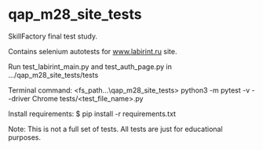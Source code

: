 # qap_m28_site_tests
SkillFactory final test study.

Contains selenium autotests for www.labirint.ru site.

Run test_labirint_main.py and test_auth_page.py in .../qap_m28_site_tests/tests

Terminal command:
<fs_path...\qap_m28_site_tests> python3 -m pytest -v --driver Chrome tests/<test_file_name>.py

Install requirements:
$ pip install -r requirements.txt

Note: 
This is not a full set of tests. All tests are just for educational purposes.